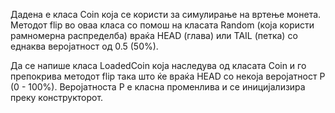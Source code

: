 Дадена е класа Coin која се користи за симулирање на вртење монета. Методот flip во оваа класа со помош на класата Random (која користи рамномерна распределба) враќа HEAD (глава) или TAIL (петка) со еднаква веројатност од 0.5 (50%).

Да се напише класа LoadedCoin која наследува од класата Coin и го препокрива методот flip така што ќе враќа HEAD со некоја веројатност P (0 - 100%). Веројатноста P е класна променлива и се иницијализира преку конструкторот.